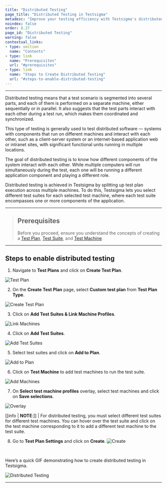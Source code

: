 ```yaml
---
title: "Distributed Testing"
page_title: "Distributed Testing in Testsigma"
metadesc: "Improve your testing efficiency with Testsigma's distributed testing. Learn how to execute tests across multiple machines and increase test coverage quickly."
noindex: false
order: 8.27
page_id: "Distributed Testing"
warning: false
contextual_links:
- type: section
  name: "Contents"
- type: link
  name: "Prerequisites"
  url: "#prerequisites"
- type: link
  name: "Steps to Create Distributed Testing"
  url: "#steps-to-enable-distributed-testing"
---
```



---


Distributed testing means that a test scenario is segmented into several parts, and each of them is performed on a separate machine, either sequentially or in parallel. It also suggests that the test parts interact with each other during a test run, which makes them coordinated and synchronized.

This type of testing is generally used to test distributed software — systems with components that run on different machines and interact with each other, such as a client-server system or an internet-based application web or intranet sites, with significant functional units running in multiple locations.

The goal of distributed testing is to know how different components of the system interact with each other. While multiple computers will run simultaneously during the test, each one will be running a different application component and playing a different role.

Distributed testing is achieved in Testsigma by splitting up test plan execution across multiple machines. To do this, Testsigma lets you select different test suites for each selected test machine, where each test suite encompasses one or more components of the application.

---


> ## **Prerequisites**
>
> Before you proceed, ensure you understand the concepts of creating a [Test Plan](https://testsigma.com/docs/test-management/test-plans/overview/), [Test Suite](https://testsigma.com/docs/test-management/test-suites/overview/), and [Test Machine](https://testsigma.com/docs/test-management/test-plans/manage-test-machines/).

---

## **Steps to enable distributed testing**

1. Navigate to **Test Plans** and click on **Create Test Plan**.

![Test Plan](https://s3.amazonaws.com/static-docs.testsigma.com/new_images/projects/applications/ditenav.png)

2. On the **Create Test Plan** page, select **Custom test plan** from **Test Plan Type**.

![Create Test Plan](https://s3.amazonaws.com/static-docs.testsigma.com/new_images/projects/applications/ditecustomtp.png)

3. Click on **Add Test Suites & Link Machine Profiles**.

![Link Machines](https://s3.amazonaws.com/static-docs.testsigma.com/new_images/projects/applications/ditelmachines.png)

4. Click on **Add Test Suites**.

![Add Test Suites](https://s3.amazonaws.com/static-docs.testsigma.com/new_images/projects/applications/diteaddts.png)

5. Select test suites and click on **Add to Plan**.

![Add to Plan](https://s3.amazonaws.com/static-docs.testsigma.com/new_images/projects/applications/diteatp.png)

6. Click on **Test Machine** to add test machines to run the test suite. 

![Add Machines](https://s3.amazonaws.com/static-docs.testsigma.com/new_images/projects/applications/ditemachines.png)

7. On **Select test machine profiles** overlay, select test machines and click on **Save selections**. 

![Overlay](https://s3.amazonaws.com/static-docs.testsigma.com/new_images/projects/applications/ditetmoverlay.png)

[[info | **NOTE**:]]
| For distributed testing, you must select different test suites for different test machines. You can hover over the test suite and click on the test machine corresponding to it to add a different test machine to the test suite. 

8. Go to **Test Plan Settings** and click on **Create**. 
![Create](https://s3.amazonaws.com/static-docs.testsigma.com/new_images/projects/applications/ditecocreate.png)


<br>

Here’s a quick GIF demonstrating how to create distributed testing in Testsigma.

![Distributed Testing](https://s3.amazonaws.com/static-docs.testsigma.com/new_images/projects/applications/DistributedTesting.gif)

---